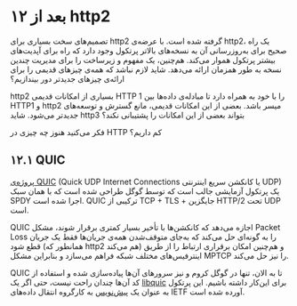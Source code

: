 # ۱۲ بعد از http2

تصمیم‌های سخت بسیاری برای http2 گرفته شده است. با عرضه‌ی http2، یک راه صحیح برای به‌روز‌رسانی آن به نسخه‌های بالاتر پرتکول وجود دارد که راه برای آپدیت‌های بیشتر پرتکول هموار می‌کند. هم‌چنین، یک مفهوم و زیرساخت را برای مدیریت چندین نسخه به طور همزمان ارائه می‌دهد. شاید لازم نباشد که همه‌ی چیزهای قدیمی را برای ارائه‌ی چیزهای جدیدتر دور بیندازیم؟

http2 بسیاری از امکانات قدیمی HTTP 1 را با خود به همراه دارد تا مبادله‌ی داده‌ها بین HTTP1 و http2 میسر باشد. بعضی از این امکانات قدیمی، مانع گسترش و توسعه‌های جدیدتر می‌شود. شاید http3 بتواند بعضی از این امکانات را پشتیبانی نکند؟

فکر می‌کنید هنوز چه چیزی در HTTP کم داریم؟

## ۱۲.۱ QUIC

[پروژه‌ی QUIC](https://www.chromium.org/quic) (Quick UDP Internet Connections یا کانکشن سریع اینترنتی UDP) یک پرتکول آزمایشی جالب است که توسط گوگل طراحی شده است که با همان سبک SPDY اجرا شده است. QUIC ترکیبی از TCP + TLS + جایگزین HTTP/2 تحت UDP است.

QUIC اجازه می‌دهد که کانکشن‌ها با تأخیر بسیار کمتری برقرار شوند، مشکل Packet Loss را به گونه‌ای حل می‌کند که به‌جای متوقف‌شدن همه‌ی جریان‌ها فقط یک جریان قطع شود (همانطور که http2 هم می‌کند) و هم‌چنین امکان برقراری ارتباط را از طریق اینترفیس‌های مختلف شبکه فراهم می‌سازد و بنابراین مشکل MPTCP را نیز حل می‌کند.

QUIC تا به الان، تنها در گوگل کروم و نیز سرورهای آن‌ها پیاده‌سازی شده و استفاده از کد آن‌ها چندان راحت نیست، حتی اگر یک [libquic](https://github.com/devsisters/libquic) برای این‌کار داشته باشیم. این پرتکول به عنوان یک [پیش‌نویس](https://tools.ietf.org/html/draft-tsvwg-quic-protocol-01) به کارگروه انتقال داده‌های IETF آورده شده است.